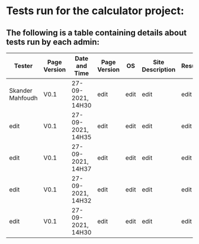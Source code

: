 # Tests run for the calculator project:
## The following is a table containing details about tests run by each admin:

| Tester           | Page Version  | Date and Time     | Page Version  |   OS  | Site Description  | Result       |
| -------------    | ------------- | -------------     | ------------- |------ | -------------     |------------- |
| Skander Mahfoudh | V0.1          | 27-09-2021, 14H30 | edit          | edit  | edit              | edit         | 
| edit             | V0.1          | 27-09-2021, 14H35 | edit          | edit  | edit              | edit         |
| edit             | V0.1          | 27-09-2021, 14H37 | edit          | edit  | edit              | edit         | 
| edit             | V0.1          | 27-09-2021, 14H32 | edit          | edit  | edit              | edit         | 
| edit             | V0.1          | 27-09-2021, 14H30 | edit          | edit  | edit              | edit         | 
